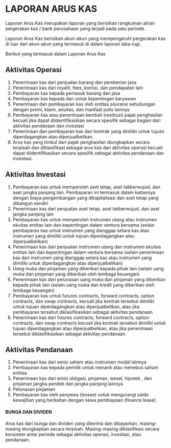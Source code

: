 # LAPORAN ARUS KAS


Laporan Arus Kas merupakan laporan yang berisikan rangkuman aliran pergerakan kas / bank perusahaan yang terjadi pada satu periode.

Laporan Arus Kas berisikan akun-akun yang mempengaruhi pergerakan kas di luar dari akun-akun yang termasuk di dalam laporan laba rugi.

Berikut yang termasuk dalam Laporan Arus Kas

## Aktivitas Operasi

1. Penerimaan kas dari penjualan barang dan pemberian jasa
2. Penerimaan kas dari royalti, fees, komisi, dan pendapatan lain
3. Pembayaran kas kepada pemasok barang dan jasa
4. Pembayaran kas kepada dan untuk kepentingan karyawan
5. Penerimaan dan pembayaran kas oleh entitas asuransi sehubungan dengan premi, klaim, anuitas, dan manfaat polis lainnya
6. Pembayaran kas atau penerimaan kembali (restitusi) pajak penghasilan kecuali jika dapat diidentifikasikan secara spesifik sebagai bagian dari aktivitas pendanaan dan investasi
7. Penerimaan dan pembayaran kas dari kontrak yang dimiliki untuk tujuan diperdagangkan atau diperjualbelikan.
8. Arus kas yang timbul dari pajak penghasilan diungkapkan secara terpisah dan diklasifikasi sebagai arus kas dari aktivitas operasi kecuali dapat diidentifikasikan secara spesifik sebagai aktivitas pendanaan dan investasi.
 

## Aktivitas Investasi

1. Pembayaran kas untuk memperoleh aset tetap, aset takberwujud, dan aset jangka panjang lain. Pembayaran ini termasuk dalam kaitannya dengan biaya pengembangan yang dikapitalisasi dan aset tetap yang dibangun sendiri
2. Penerimaan kas dari penjualan aset tetap, aset takberwujud, dan aset jangka panjang lain
3. Pembayaran kas untuk memperoleh instrumen utang atau instrumen ekuitas entitas lain dan kepentingan dalam ventura bersama (selain pembayaran kas untuk instrumen yang dianggap setara kas atau instrumen yang dimiliki untuk tujuan diperdagangkan atau diperjualbelikan)
4. Penerimaan kas dari penjualan instrumen utang dan instrumen ekuitas entitas lain dan kepentingan dalam ventura bersama (selain penerimaan kas dari instrumen yang dianggap setara kas atau instrumen yang dimiliki untuk diperdagangkan atau diperjualbelikan)
5. Uang muka dan pinjaman yang diberikan kepada pihak lain (selain uang muka dan pinjaman yang diberikan oleh lembaga keuangan)
6. Penerimaan kas dari pelunasan uang muka dan pinjaman yang diberikan kepada pihak lain (selain uang muka dan kredit yang diberikan oleh lembaga keuangan)
7. Pembayaran kas untuk futures contracts, forward contracts, option contracts, dan swap contracts, kecuali jika kontrak tersebut dimiliki untuk tujuan diperdagangkan atau diperjualbelikan, atau jika pembayaran tersebut diklasifikasikan sebagai aktivitas pendanaan
8. Penerimaan kas dari futures contracts, forward contracts, option contracts, dan swap contracts kecuali jika kontrak tersebut dimiliki untuk tujuan diperdagangkan atau diperjualbelikan, atau jika penerimaan tersebut diklasifikasikan sebagai aktivitas pendanaan.
 

## Aktivitas Pendanaan

1. Penerimaan kas dari emisi saham atau instrumen modal lainnya
2. Pembayaran kas kepada pemilik untuk menarik atau menebus saham entitas
3. Penerimaan kas dari emisi obligasi, pinjaman, wesel, hipotek , dan pinjaman jangka pendek dan jangka panjang lainnya
4. Pelunasan pinjaman
5. Pembayaran kas oleh penyewa (lessee) untuk mengurangi saldo kewajiban yang berkaitan dengan sewa pembiayaan (finance lease).

#### BUNGA DAN DIVIDEN

Arus kas dari bunga dan dividen yang diterima dan dibayarkan, masing-masing diungkapkan secara terpisah. Masing-masing diklasifikasi secara konsisten antar periode sebagai aktivitas operasi, investasi, atau pendanaan.